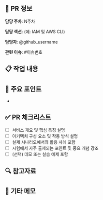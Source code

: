 ## 🌟 PR 정보

**담당 주차**: N주차

**담당 섹션**: (예: IAM 및 AWS CLI)

**담당자**: @github_username

**관련 이슈**: #이슈번호

## 📋 작업 내용
<!-- 어떤 내용을 학습하고 정리했는지 간략히 설명해주세요 -->

## 📌 주요 포인트
<!-- 중요하게 다룬 내용이나 시험에 자주 출제되는 개념들을 나열해주세요 -->
- 

## ✅ PR 체크리스트
- [ ] 서비스 개요 및 핵심 특징 설명
- [ ] 아키텍처 구성 요소 및 작동 방식 설명
- [ ] 실제 시나리오에서의 활용 사례 포함
- [ ] 시험에서 자주 출제되는 포인트 및 중요 개념 강조
- [ ] (선택) 데모 또는 실습 예제 포함

## 🔍 참고자료
<!-- 학습에 활용한 참고자료가 있다면 링크해주세요 -->

## 📝 기타 메모
<!-- 학습하면서 특별히 어려웠거나 이해하기 힘들었던 부분, 또는 추가로 공유하고 싶은 내용이 있다면 적어주세요 -->